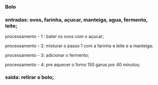 ###   Bolo

### entradas: ovos, farinha, açucar, manteiga, agua, fermento, leite;

processamento - 1 : bater os ovos com o açucar;

processamento - 2: misturar  o passo  1 com a  farinha e  leite e a manteiga;

processamento - 3: adicionar o fermento;

processamento - 4: pre aquecer o forno 150 garus por 40 minutos;

 ### saida: retirar o bolo;

